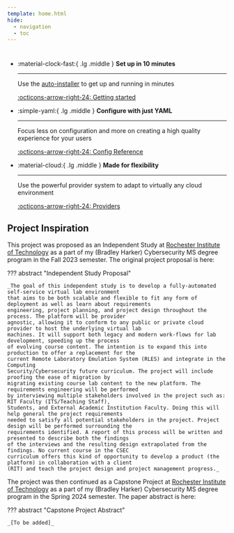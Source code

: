 ```yaml
---
template: home.html
hide:
  - navigation
  - toc
---
```


#

<div class="grid cards" markdown>

-   :material-clock-fast:{ .lg .middle } __Set up in 10 minutes__

    ---

    Use the [auto-installer](./getting-started/installation.md#automatic-installation-recommended) to get up and running
    in minutes

    [:octicons-arrow-right-24: Getting started](./getting-started/installation.md)

-   :simple-yaml:{ .lg .middle } __Configure with just YAML__

    ---

    Focus less on configuration and more on creating a high quality experience for your users

    [:octicons-arrow-right-24: Config Reference](./references/config-file.md)

-   :material-cloud:{ .lg .middle } __Made for flexibility__

    ---

    Use the powerful provider system to adapt to virtually any cloud environment

    [:octicons-arrow-right-24: Providers](./getting-started/providers/overview.md)

</div>

## Project Inspiration

This project was proposed as an Independent Study at [Rochester Institute of Technology](https://rit.edu) as a part of my
(Bradley Harker) Cybersecurity MS degree program in the Fall 2023 semester. The original project proposal is here:

??? abstract "Independent Study Proposal"

    _The goal of this independent study is to develop a fully-automated self-service virtual lab environment
    that aims to be both scalable and flexible to fit any form of deployment as well as learn about requirements
    engineering, project planning, and project design throughout the process. The platform will be provider
    agnostic, allowing it to conform to any public or private cloud provider to host the underlying virtual lab
    machines. It will support both legacy and modern work-flows for lab development, speeding up the process
    of evolving course content. The intention is to expand this into production to offer a replacement for the
    current Remote Laboratory Emulation System (RLES) and integrate in the Computing
    Security/Cybersecurity future curriculum. The project will include proofing the ease of migration by
    migrating existing course lab content to the new platform. The requirements engineering will be performed
    by interviewing multiple stakeholders involved in the project such as: RIT Faculty (ITS/Teaching Staff),
    Students, and External Academic Institution Faculty. Doing this will help general the project requirements
    needed to satisfy all potential stakeholders in the project. Project design will be performed surrounding the
    requirements identified. A report of this process will be written and presented to describe both the findings
    of the interviews and the resulting design extrapolated from the findings. No current course in the CSEC
    curriculum offers this kind of opportunity to develop a product (the platform) in collaboration with a client
    (RIT) and teach the project design and project management progress._

The project was then continued as a Capstone Project at [Rochester Institute of Technology](https://rit.edu) as a part of
my (Bradley Harker) Cybersecurity MS degree program in the Spring 2024 semester. The paper abstract is here:

??? abstract "Capstone Project Abstract"

    _[To be added]_
